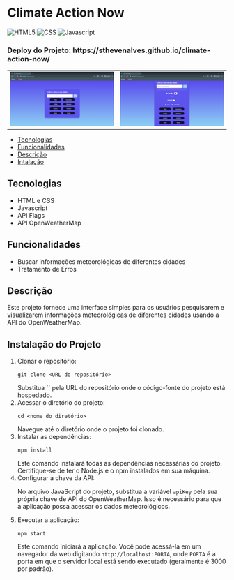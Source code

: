 <h1>Climate Action Now</h1>

 ![HTML5](https://img.shields.io/badge/HTML5-E34F26?style=for-the-badge&logo=html5&logoColor=white)
 ![CSS](https://img.shields.io/badge/CSS3-1572B6?style=for-the-badge&logo=css3&logoColor=white)
 ![Javascript](https://img.shields.io/badge/JavaScript-F7DF1E.svg?style=for-the-badge&logo=JavaScript&logoColor=black)

<h3>Deploy do Projeto: https://sthevenalves.github.io/climate-action-now/</h3>

<table>
  <tr>
    <td><img src="https://github.com/sthevenalves/climate-action-now/blob/main/printscreen-project/weather-img-01.png" alt="Imagem 1" width="400"></td>
    <td><img src="https://github.com/sthevenalves/climate-action-now/blob/main/printscreen-project/weather-img-02.png" alt="Imagem 2" width="400"></td>
  </tr>
</table>

 <ul>
    <li><a href="#tec">Tecnologias</a>
    <li><a href="#func">Funcionalidades</a> 
    <li><a href="#desc">Descrição</a> 
    <li><a href="#inst">Intalação</a> 
 </ul> 

 <h2 id="tec">Tecnologias</h2>
  <ul>
    <li>HTML e CSS</li>
    <li>Javascript</li>
    <li>API Flags</li>
    <li>API OpenWeatherMap </li>
  </ul>

  <h2 id="func">Funcionalidades</h2>
  <ul>
    <li>Buscar informações meteorológicas de diferentes cidades</li>
    <li>Tratamento de Erros</li>
  </ul>

<h2 id="desc">Descrição</h2>
<p>Este projeto fornece uma interface simples para os usuários pesquisarem e visualizarem informações meteorológicas de diferentes cidades usando a API do OpenWeatherMap.</p>

<h2 id="inst">Instalação do Projeto</h2>
    <ol>
        <li>Clonar o repositório:
            <pre><code>git clone &lt;URL do repositório&gt;</code></pre>
            Substitua `<URL do repositório>` pela URL do repositório onde o código-fonte do projeto está hospedado.
        </li>
        <li>Acessar o diretório do projeto:
            <pre><code>cd &lt;nome do diretório&gt;</code></pre>
            Navegue até o diretório onde o projeto foi clonado.
        </li>
        <li>Instalar as dependências:
            <pre><code>npm install</code></pre>
            Este comando instalará todas as dependências necessárias do projeto. Certifique-se de ter o Node.js e o npm instalados em sua máquina.
        </li>
        <li>Configurar a chave da API:
            <p>No arquivo JavaScript do projeto, substitua a variável <code>apiKey</code> pela sua própria chave de API do OpenWeatherMap. Isso é necessário para que a aplicação possa acessar os dados meteorológicos.</p>
        </li>
        <li>Executar a aplicação:
            <pre><code>npm start</code></pre>
            Este comando iniciará a aplicação. Você pode acessá-la em um navegador da web digitando <code>http://localhost:PORTA</code>, onde <code>PORTA</code> é a porta em que o servidor local está sendo executado (geralmente é 3000 por padrão).
        </li>
    </ol>














